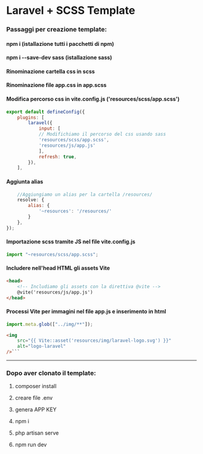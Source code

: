 # Laravel + SCSS Template

### Passaggi per creazione template:

#### npm i (istallazione tutti i pacchetti di npm)

#### npm i --save-dev sass (istallazione sass)

#### Rinominazione cartella css in scss

#### Rinominazione file app.css in app.scss

#### Modifica percorso css in vite.config.js ('resources/scss/app.scss')

```js
export default defineConfig({
    plugins: [
        laravel({
            input: [
            // Modifichiamo il percorso del css usando sass
            'resources/scss/app.scss',
            'resources/js/app.js'
            ],
            refresh: true,
        }),
    ],
```

#### Aggiunta alias

```js
    //Aggiungiamo un alias per la cartella /resources/
    resolve: {
        alias: {
            '~resources': '/resources/'
        }
    },
});
```

#### Importazione scss tramite JS nel file vite.config.js

```js
import "~resources/scss/app.scss";
```

#### Includere nell'head HTML gli assets Vite

```html
<head>
    <!-- Includiamo gli assets con la direttiva @vite -->
    @vite('resources/js/app.js')
</head>
```

#### Processi Vite per immagini nel file app.js e inserimento in html

```js
import.meta.glob(["../img/**"]);
```

````html
<img
    src="{{ Vite::asset('resources/img/laravel-logo.svg') }}"
    alt="logo-laravel"
/>```
````

---

### Dopo aver clonato il template:

1. composer install

2. creare file .env

3. genera APP KEY

4. npm i

5. php artisan serve

6. npm run dev
